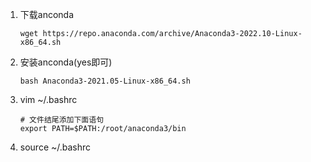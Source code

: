 1. 下载anconda

    ```shell
    wget https://repo.anaconda.com/archive/Anaconda3-2022.10-Linux-x86_64.sh
    ```

2. 安装anconda(yes即可)

    ```shell
    bash Anaconda3-2021.05-Linux-x86_64.sh 
    ```

3. vim ~/.bashrc

    ```shell
    # 文件结尾添加下面语句
    export PATH=$PATH:/root/anaconda3/bin
    ```

4. source ~/.bashrc